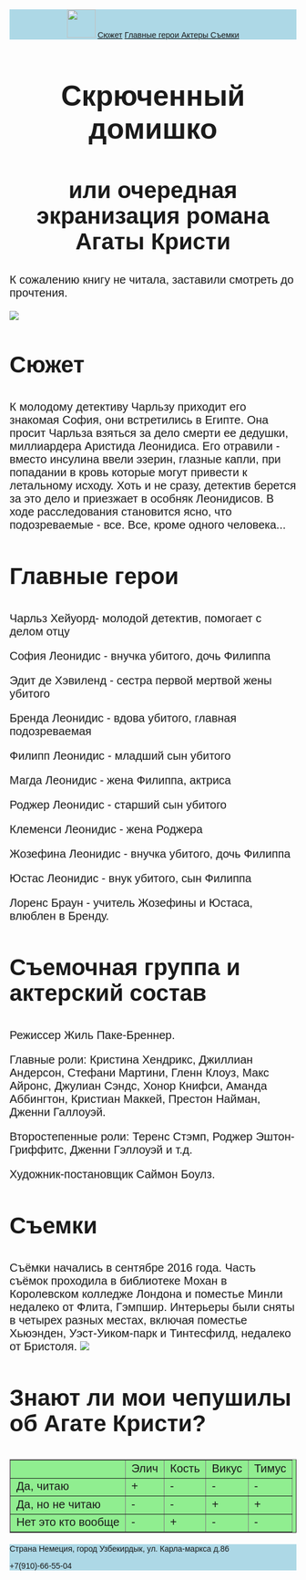 <html>
    <body style="font-family: sans-serif">
        <header style=" background: lightblue ">
          <img src="https://avatars.mds.yandex.net/i?id=d102d21d9bf1745a0f44df8f8844e6b5c738a7b0-12522847-images-thumbs&n=13" width="50"/>
        <a href="#plot">Сюжет</a>
        <a href="#gg"> Главные герои </a>
        <a href="#acn"> Актеры </a>
        <a href="#semka"> Съемки </a>
        </header>
        <main>
            <h1 style="text-align: center; font-size: 50px "> 
               Скрюченный домишко
            </h1>
            <h2 style="text-align: center; font-size: 40px ">
                или очередная экранизация романа Агаты Кристи
            </h2>
            <p style=" font-size: 20px ">
                К сожалению книгу не читала, заставили смотреть до прочтения. 
            </p>
               <img src="https://avatars.mds.yandex.net/i?id=de69216f18a518120d9949c380c5b4915b0e0b3a-11387523-images-thumbs&n=13"/>
            <h3 id="plot"  style=" font-size: 40px ">
               Сюжет
            </h3>
            <p style=" font-size: 20px ">
                К молодому детективу Чарльзу приходит его знакомая София, они встретились в Египте. Она просит Чарльза взяться за дело смерти ее дедушки, миллиардера Аристида Леонидиса. Его отравили - вместо инсулина ввели эзерин, глазные капли, при попадании в кровь которые могут привести к летальному исходу. Хоть и не сразу, детектив берется за это дело и приезжает в особняк Леонидисов. В ходе расследования становится ясно, что подозреваемые - все. Все, кроме одного человека...
            </p>
            <h3 id="gg" style=" font-size: 40px ">
                 Главные герои
            </h3>
            <p style=" font-size: 20px ">
              Чарльз Хейуорд- молодой детектив, помогает с делом отцу</p>
              <p style=" font-size: 20px ">София Леонидис - внучка убитого, дочь Филиппа</p>
              <p style=" font-size: 20px ">Эдит де Хэвиленд - сестра первой мертвой жены убитого</p>
             <p style=" font-size: 20px "> Бренда Леонидис - вдова убитого, главная подозреваемая</p>
             <p style=" font-size: 20px "> Филипп Леонидис - младший сын убитого</p>
             <p style=" font-size: 20px "> Магда Леонидис - жена Филиппа, актриса</p>
            <p style=" font-size: 20px ">  Роджер Леонидис - старший сын убитого</p>
             <p style=" font-size: 20px "> Клеменси Леонидис - жена Роджера</p>    
             <p style=" font-size: 20px "> Жозефина Леонидис - внучка убитого, дочь Филиппа</p>
              <p style=" font-size: 20px ">Юстас Леонидис - внук убитого, сын Филиппа</p>
              <p style=" font-size: 20px ">Лоренс Браун - учитель Жозефины и Юстаса, влюблен в Бренду.
            </p>
            <h3 id="acn"  style=" font-size: 40px ">
                Съемочная группа и актерский состав
            </h3>
            <p style=" font-size: 20px ">
                Режиссер Жиль Паке-Бреннер.
                 </p>
                <p style=" font-size: 20px ">Главные роли: Кристина Хендрикс, Джиллиан Андерсон, Стефани Мартини, Гленн Клоуз, Макс Айронс, Джулиан Сэндс, Хонор Книфси, Аманда Аббингтон, Кристиан Маккей, Престон Найман, Дженни Галлоуэй.
            </p>
            <p style=" font-size: 20px ">
                Второстепенные роли: Теренс Стэмп, Роджер Эштон-Гриффитс, Дженни Гэллоуэй и т.д.
            </p>
            <p style=" font-size: 20px ">
              Художник-постановщик Саймон Боулз.
                </p>
            <h3 id="semka" style=" font-size: 40px ">
                Съемки
                </h3>
                <p style=" font-size: 20px ">
                     Съёмки начались в сентябре 2016 года. Часть съёмок проходила в библиотеке Мохан в Королевском колледже Лондона и поместье Минли недалеко от Флита, Гэмпшир. Интерьеры были сняты в четырех разных местах, включая поместье Хьюэнден, Уэст-Уиком-парк и Тинтесфилд, недалеко от Бристоля.
                     <img src="https://avatars.mds.yandex.net/i?id=48641c942ac1c930fdeb3bdb081dd44fddee922e-10698550-images-thumbs&n=13"
                    </p>
            <h3 style=" font-size: 40px "> 
            Знают ли мои чепушилы об Агате Кристи?
            </h3>
            <table border="1px" style="border-collapse:collapse; background: lightgreen; font-size: 20px">
                <tr>
                    <td>
                    </td>
                    <td>
                     Элич
                    </td>
                    <td>
                     Кость
                    </td>
                    <td>
                    Викус
                    </td>
                    <td>
                    Тимус
                    </td>
                </tr>
                <tr>
                    <td>
                        Да, читаю
                    </td>
                    <td>
                        +
                    </td>
                    <td> 
                        -
                    </td>
                    <td>
                         -
                    </td>
                    <td>
                       -
                    </td>
                </tr>
                <tr>
                    <td> Да, но не читаю </td>
                    <td> - </td>
                    <td> - </td>
                    <td> + </td>
                    <td> + </td>
                </tr>
                <tr>
                    <td>
                        Нет это кто вообще
                    </td>
                    <td> - </td>
                    <td> + </td>
                    <td> - </td>
                    <td> - </td>
                </tr>
            </table>
        </main>
        <footer style=" background: lightblue ">
            Страна Немеция, город Узбекирдык, ул. Карла-маркса д.86
            <p>
                +7(910)-66-55-04
                </p>
        </footer>
    </body>
</html>
